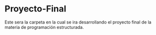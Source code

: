 # Proyecto-Final
Este sera la carpeta en la cual se ira desarrollando el proyecto final de la materia de programación estructurada. 
